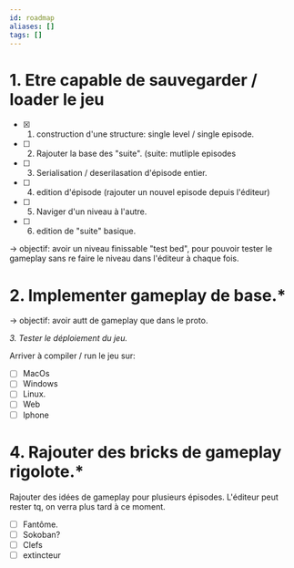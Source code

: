 ```yaml
---
id: roadmap
aliases: []
tags: []
---
```


# 1. Etre capable de sauvegarder / loader le jeu

- [x] 1. construction d'une structure: single level / single episode.
- [ ] 2. Rajouter la base des "suite".  (suite: mutliple episodes
- [ ] 3. Serialisation / deserilasation d'épisode entier.
- [ ] 4. edition d'épisode (rajouter un nouvel episode depuis l'éditeur)
- [ ] 5. Naviger d'un niveau à l'autre.
- [ ] 6. edition de "suite" basique.

-> objectif: avoir un niveau finissable "test bed",
pour pouvoir tester le gameplay sans re faire le niveau dans l'éditeur à chaque fois.

# 2. Implementer gameplay de base.*

-> objectif: avoir autt de gameplay que dans le proto.

*3. Tester le déploiement du jeu.*

Arriver à compiler / run le jeu sur:
- [ ] MacOs
- [ ] Windows
- [ ] Linux.
- [ ] Web
- [ ] Iphone

# 4. Rajouter des bricks de gameplay rigolote.*

Rajouter des idées de gameplay pour plusieurs épisodes.
L'éditeur peut rester tq, on verra plus tard à ce moment.

- [ ] Fantôme.
- [ ] Sokoban? 
- [ ] Clefs
- [ ] extincteur
